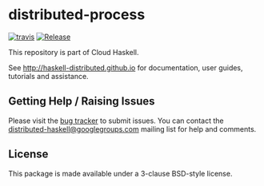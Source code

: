 # distributed-process
[![travis](https://secure.travis-ci.org/haskell-distributed/distributed-process.png)](http://travis-ci.org/haskell-distributed/distributed-process)
[![Release](https://img.shields.io/hackage/v/distributed-process.svg)](https://hackage.haskell.org/package/distributed-process)

This repository is part of Cloud Haskell.

See http://haskell-distributed.github.io for documentation, user guides,
tutorials and assistance.

## Getting Help / Raising Issues

Please visit the [bug tracker](https://github.com/haskell-distributed/distributed-process/issues) to submit issues. You can contact the distributed-haskell@googlegroups.com mailing list for help and comments.

## License

This package is made available under a 3-clause BSD-style license.
